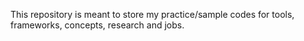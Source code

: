 This repository is meant to store my practice/sample codes for tools, frameworks, concepts, research and jobs.
